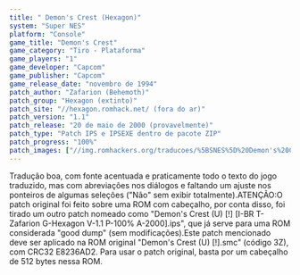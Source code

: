 ```yaml
---
title: " Demon's Crest (Hexagon)"
system: "Super NES"
platform: "Console"
game_title: "Demon's Crest"
game_category: "Tiro - Plataforma"
game_players: "1"
game_developer: "Capcom"
game_publisher: "Capcom"
game_release_date: "novembro de 1994"
patch_author: "Zafarion (Behemoth)"
patch_group: "Hexagon (extinto)"
patch_site: "//hexagon.romhack.net/ (fora do ar)"
patch_version: "1.1"
patch_release: "20 de maio de 2000 (provavelmente)"
patch_type: "Patch IPS e IPSEXE dentro de pacote ZIP"
patch_progress: "100%"
patch_images: ["//img.romhackers.org/traducoes/%5BSNES%5D%20Demon's%20Crest%20-%20Hexagon%20-%201.png","//img.romhackers.org/traducoes/%5BSNES%5D%20Demon's%20Crest%20-%20Hexagon%20-%202.png","//img.romhackers.org/traducoes/%5BSNES%5D%20Demon's%20Crest%20-%20Hexagon%20-%203.png"]
---
```

Tradução boa, com fonte acentuada e praticamente todo o texto do jogo traduzido, mas com abreviações nos diálogos e faltando um ajuste nos ponteiros de algumas seleções ("Não" sem exibir totalmente).ATENÇÃO:O patch original foi feito sobre uma ROM com cabeçalho, por conta disso, foi tirado um outro patch nomeado como "Demon's Crest (U) [!] [I-BR T-Zafarion G-Hexagon V-1.1 P-100% A-2000].ips", que já serve para uma ROM considerada "good dump" (sem modificações).Este patch mencionado deve ser aplicado na ROM original "Demon's Crest (U) [!].smc" (código 3Z), com CRC32 E8236AD2. Para usar o patch original, basta por um cabeçalho de 512 bytes nessa ROM.